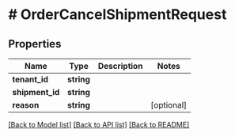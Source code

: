 # # OrderCancelShipmentRequest


## Properties 


Name | Type | Description | Notes
------------ | ------------- | ------------- | -------------
**tenant_id**| **string** |   |
**shipment_id**| **string** |   |
**reason**| **string** |   | [optional]


[[Back to Model list]](../../README.md#models) [[Back to API list]](../../README.md#endpoints) [[Back to README]](../../README.md)

